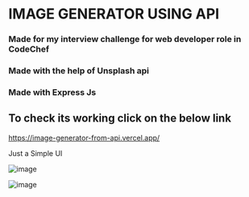 # IMAGE GENERATOR USING API

### Made for my interview challenge for web developer role in CodeChef
### Made with the help of <b>Unsplash</b> api
### Made with Express Js 

## To check its working click on the below link
  <a>https://image-generator-from-api.vercel.app/</a>

Just a Simple UI

![image](https://github.com/user-attachments/assets/a0196547-d7e7-4ca0-9b02-03abbdd1b546)


![image](https://github.com/user-attachments/assets/d107bdcf-ff00-4dce-aefa-8cc72614674e)


